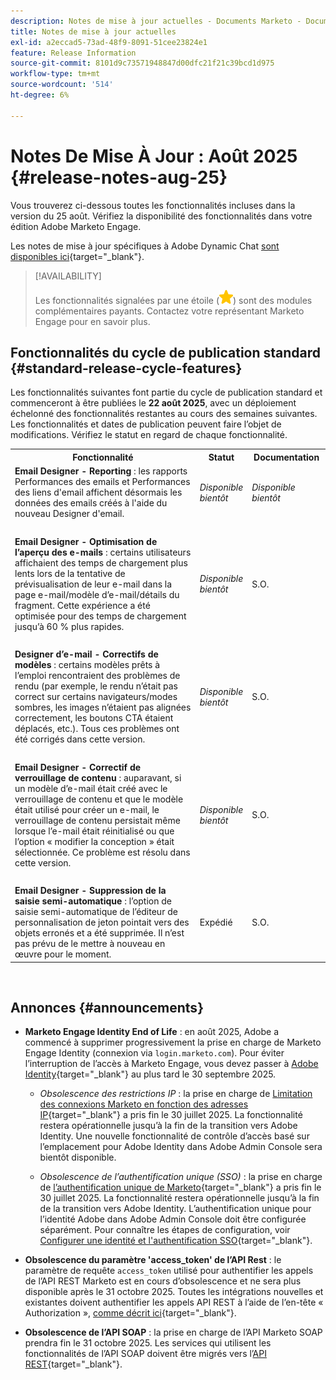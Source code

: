 ```yaml
---
description: Notes de mise à jour actuelles - Documents Marketo - Documentation du produit
title: Notes de mise à jour actuelles
exl-id: a2eccad5-73ad-48f9-8091-51cee23824e1
feature: Release Information
source-git-commit: 8101d9c73571948847d00dfc21f21c39bcd1d975
workflow-type: tm+mt
source-wordcount: '514'
ht-degree: 6%

---
```


# Notes De Mise À Jour : Août 2025 {#release-notes-aug-25}

Vous trouverez ci-dessous toutes les fonctionnalités incluses dans la version du 25 août. Vérifiez la disponibilité des fonctionnalités dans votre édition Adobe Marketo Engage.

Les notes de mise à jour spécifiques à Adobe Dynamic Chat [sont disponibles ici](/help/marketo/release-notes/dynamic-chat.md){target="_blank"}.

>[!AVAILABILITY]
>
>Les fonctionnalités signalées par une étoile (![étoile](assets/yellow-star.png)) sont des modules complémentaires payants. Contactez votre représentant Marketo Engage pour en savoir plus.

## Fonctionnalités du cycle de publication standard {#standard-release-cycle-features}

Les fonctionnalités suivantes font partie du cycle de publication standard et commenceront à être publiées le **22 août 2025**, avec un déploiement échelonné des fonctionnalités restantes au cours des semaines suivantes. Les fonctionnalités et dates de publication peuvent faire l’objet de modifications. Vérifiez le statut en regard de chaque fonctionnalité.

<table style="table-layout:auto">
 <tbody>
 <tr>
   <th style="width:65%">Fonctionnalité</th>
   <th style="width:10%">Statut</th>
   <th style="width:25%">Documentation</th>
  </tr>
  <tr>
   <td><strong>Email Designer - Reporting</strong> : les rapports Performances des emails et Performances des liens d'email affichent désormais les données des emails créés à l'aide du nouveau Designer d'email.</td>
   <td><i>Disponible bientôt</i></td>
   <td><i>Disponible bientôt</i></td>
  </tr>
  <tr>
   <td> </td>
   <td> </td>
   <td> </td>
  </tr>
  <tr>
   <td><strong>Email Designer - Optimisation de l’aperçu des e-mails</strong> : certains utilisateurs affichaient des temps de chargement plus lents lors de la tentative de prévisualisation de leur e-mail dans la page e-mail/modèle d’e-mail/détails du fragment. Cette expérience a été optimisée pour des temps de chargement jusqu’à 60 % plus rapides.</td>
   <td><i>Disponible bientôt</i></td>
   <td>S.O.</td>
  </tr>
  <tr>
   <td> </td>
   <td> </td>
   <td> </td>
  </tr>
  <tr>
   <td><strong>Designer d’e-mail - Correctifs de modèles</strong> : certains modèles prêts à l’emploi rencontraient des problèmes de rendu (par exemple, le rendu n’était pas correct sur certains navigateurs/modes sombres, les images n’étaient pas alignées correctement, les boutons CTA étaient déplacés, etc.). Tous ces problèmes ont été corrigés dans cette version.</td>
   <td><i>Disponible bientôt</i></td>
   <td>S.O.</td>
  </tr>
  <tr>
   <td> </td>
   <td> </td>
   <td> </td>
  </tr>
  <tr>
   <td><strong>Email Designer - Correctif de verrouillage de contenu</strong> : auparavant, si un modèle d’e-mail était créé avec le verrouillage de contenu et que le modèle était utilisé pour créer un e-mail, le verrouillage de contenu persistait même lorsque l’e-mail était réinitialisé ou que l’option « modifier la conception » était sélectionnée. Ce problème est résolu dans cette version.</td>
   <td><i>Disponible bientôt</i></td>
   <td>S.O.</td>
  </tr>
  <tr>
   <td> </td>
   <td> </td>
   <td> </td>
  </tr>
  <tr>
   <td><strong>Email Designer - Suppression de la saisie semi-automatique</strong> : l’option de saisie semi-automatique de l’éditeur de personnalisation de jeton pointait vers des objets erronés et a été supprimée. Il n’est pas prévu de le mettre à nouveau en œuvre pour le moment.</td>
   <td>Expédié</td>
   <td>S.O.</td>
  </tr>
 </tbody>
</table>
<br/>

## Annonces {#announcements}

* **Marketo Engage Identity End of Life** : en août 2025, Adobe a commencé à supprimer progressivement la prise en charge de Marketo Engage Identity (connexion via `login.marketo.com`). Pour éviter l’interruption de l’accès à Marketo Engage, vous devez passer à [Adobe Identity](https://experienceleague.adobe.com/en/docs/marketo/using/product-docs/administration/marketo-with-adobe-identity/adobe-identity-management-overview){target="_blank"} au plus tard le 30 septembre 2025.

   * _Obsolescence des restrictions IP_ : la prise en charge de [Limitation des connexions Marketo en fonction des adresses IP](https://experienceleague.adobe.com/en/docs/marketo/using/product-docs/administration/settings/restrict-marketo-logins-based-on-ip){target="_blank"} a pris fin le 30 juillet 2025. La fonctionnalité restera opérationnelle jusqu’à la fin de la transition vers Adobe Identity. Une nouvelle fonctionnalité de contrôle d’accès basé sur l’emplacement pour Adobe Identity dans Adobe Admin Console sera bientôt disponible.

   * _Obsolescence de l’authentification unique (SSO)_ : la prise en charge de [l’authentification unique de Marketo](https://experienceleague.adobe.com/en/docs/marketo/using/product-docs/administration/additional-integrations/add-single-sign-on-to-a-portal){target="_blank"} a pris fin le 30 juillet 2025. La fonctionnalité restera opérationnelle jusqu’à la fin de la transition vers Adobe Identity. L’authentification unique pour l’identité Adobe dans Adobe Admin Console doit être configurée séparément. Pour connaître les étapes de configuration, voir [Configurer une identité et l&#39;authentification SSO](https://helpx.adobe.com/fr/enterprise/using/set-up-identity.html){target="_blank"}.

* **Obsolescence du paramètre &#39;access_token&#39; de l’API Rest** : le paramètre de requête `access_token` utilisé pour authentifier les appels de l’API REST Marketo est en cours d’obsolescence et ne sera plus disponible après le 31 octobre 2025. Toutes les intégrations nouvelles et existantes doivent authentifier les appels API REST à l’aide de l’en-tête « Authorization », [comme décrit ici](https://experienceleague.adobe.com/en/docs/marketo-developer/marketo/rest/authentication){target="_blank"}.

* **Obsolescence de l’API SOAP** : la prise en charge de l’API Marketo SOAP prendra fin le 31 octobre 2025. Les services qui utilisent les fonctionnalités de l’API SOAP doivent être migrés vers l’[API REST](https://experienceleague.adobe.com/en/docs/marketo-developer/marketo/rest/rest-api){target="_blank"}.
